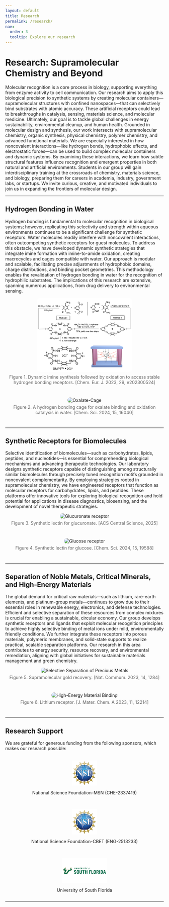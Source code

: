 ```yaml
---
layout: default
title: Research
permalink: /research/
nav:
  order: 3
  tooltip: Explore our research
---
```

# Research: Supramolecular Chemistry and Beyond

Molecular recognition is a core process in biology, supporting everything from enzyme activity to cell communication. Our research aims to apply this biological precision to synthetic systems by creating molecular containers—supramolecular structures with confined nanospaces—that can selectively bind substrates with atomic accuracy. These artificial receptors could lead to breakthroughs in catalysis, sensing, materials science, and molecular medicine. Ultimately, our goal is to tackle global challenges in energy sustainability, environmental cleanup, and human health. Grounded in molecular design and synthesis, our work intersects with supramolecular chemistry, organic synthesis, physical chemistry, polymer chemistry, and advanced functional materials. We are especially interested in how noncovalent interactions—like hydrogen bonds, hydrophobic effects, and electrostatic forces—can be used to build complex molecular containers and dynamic systems. By examining these interactions, we learn how subtle structural features influence recognition and emergent properties in both natural and artificial environments. Students in our group will gain interdisciplinary training at the crossroads of chemistry, materials science, and biology, preparing them for careers in academia, industry, government labs, or startups. We invite curious, creative, and motivated individuals to join us in expanding the frontiers of molecular design.

---

## Hydrogen Bonding in Water

Hydrogen bonding is fundamental to molecular recognition in biological systems; however, replicating this selectivity and strength within aqueous environments continues to be a significant challenge for synthetic receptors. Water molecules readily interfere with noncovalent interactions, often outcompeting synthetic receptors for guest molecules. To address this obstacle, we have developed dynamic synthetic strategies that integrate imine formation with imine-to-amide oxidation, creating macrocycles and cages compatible with water. Our approach is modular and scalable, facilitating precise adjustments of hydrophobic domains, charge distributions, and binding pocket geometries. This methodology enables the revalidation of hydrogen bonding in water for the recognition of hydrophilic substrates. The implications of this research are extensive, spanning numerous applications, from drug delivery to environmental sensing.

<div class="figure-row">
  <img src="/assets/images/dynamic-synthesis.png" alt="Dynamic Synthesis Scheme" style="max-width: 60%; border-radius: 8px;">
  <p class="caption">Figure 1. Dynamic imine synthesis followed by oxidation to access stable hydrogen bonding receptors. [Chem. Eur. J. 2023, 29, e202300524]</p>
</div>

<div class="figure-row">
  <img src="/assets/images/oxalate-cage.png" alt="Oxalate-Cage" style="max-width: 60%; border-radius: 8px;">
  <p class="caption">Figure 2. A hydrogen bonding cage for oxalate binding and oxidation catalysis in water. [Chem. Sci. 2024, 15, 16040]</p>
</div>

---

## Synthetic Receptors for Biomolecules

Selective identification of biomolecules—such as carbohydrates, lipids, peptides, and nucleotides—is essential for comprehending biological mechanisms and advancing therapeutic technologies. Our laboratory designs synthetic receptors capable of distinguishing among structurally similar biomolecules through precisely tuned recognition motifs grounded in noncovalent complementarity. By employing strategies rooted in supramolecular chemistry, we have engineered receptors that function as molecular receptors for carbohydrates, lipids, and peptides. These platforms offer innovative tools for exploring biological recognition and hold potential for applications in disease diagnostics, biosensing, and the development of novel therapeutic strategies.


<div class="figure-row">
  <img src="/assets/images/glucurona.png" alt="Glucuronate receptor" style="max-width: 60%; border-radius: 8px;">
  <p class="caption">Figure 3. Synthetic lectin for glucuronate. [ACS Central Science, 2025]</p>
</div>

<div class="figure-row">
  <img src="/assets/images/glucose.png" alt="Glucose receptor" style="max-width: 60%; border-radius: 8px;">
  <p class="caption">Figure 4. Synthetic lectin for glucose. [Chem. Sci. 2024, 15, 19588]</p>
</div>

---

## Separation of Noble Metals, Critical Minerals, and High-Energy Materials

The global demand for critical raw materials—such as lithium, rare-earth elements, and platinum-group metals—continues to grow due to their essential roles in renewable energy, electronics, and defense technologies. Efficient and selective separation of these resources from complex mixtures is crucial for enabling a sustainable, circular economy. Our group develops synthetic receptors and ligands that exploit molecular recognition principles to achieve highly selective binding of metal ions under mild, environmentally friendly conditions. We further integrate these receptors into porous materials, polymeric membranes, and solid-state supports to realize practical, scalable separation platforms. Our research in this area contributes to energy security, resource recovery, and environmental remediation, aligning with global initiatives for sustainable materials management and green chemistry.


<div class="figure-row">
  <img src="/assets/images/cd-gold.png" alt="Selective Separation of Precious Metals" style="max-width: 100%; border-radius: 8px;">
  <p class="caption">Figure 5. Supramolecular gold recovery. [Nat. Commum. 2023, 14, 1284]</p>
</div>

<div class="figure-row">
  <img src="/assets/images/Li-receptor.png" alt="High-Energy Material Binding" style="max-width: 60%; border-radius: 8px;">
  <p class="caption">Figure 6. Lithium receptor. [J. Mater. Chem. A 2023, 11, 12214]</p>
</div>

---

## Research Support

We are grateful for generous funding from the following sponsors, which makes our research possible:

<div class="funding-logos">
  <div class="funding-logo">
    <img src="/assets/images/nsf-logo.png" alt="NSF Logo" style="height: 80px;">
    <p>National Science Foundation-MSN (CHE-2337419)</p>
  </div>
  <div class="funding-logo">
    <img src="/assets/images/nsf-logo.png" alt="NSF Logo" style="height: 80px;">
    <p>National Science Foundation-CBET (ENG-2513233)</p>
  </div>
  <div class="funding-logo">
    <img src="/assets/images/usf-logo.png" alt="USF Logo" style="height: 80px;">
    <p>University of South Florida</p>
  </div>
</div>

---

<style>
.caption {
  font-size: 14px;
  margin-top: 5px;
  color: #666;
  text-align: center;
}
.figure-row {
  margin-bottom: 40px;
  text-align: center;
}
.funding-logos {
  display: flex;
  justify-content: space-around;
  align-items: center;
  flex-wrap: wrap;
  margin-top: 30px;
  gap: 30px;
}
.funding-logo {
  display: flex;
  flex-direction: column;
  align-items: center;
}
</style>
